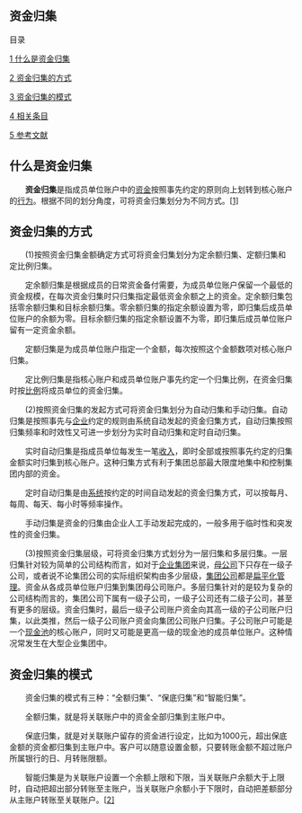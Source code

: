 ## 资金归集

目录

[1 什么是资金归集](https://wiki.mbalib.com/wiki/资金归集#.E4.BB.80.E4.B9.88.E6.98.AF.E8.B5.84.E9.87.91.E5.BD.92.E9.9B.86)

[2 资金归集的方式](https://wiki.mbalib.com/wiki/资金归集#.E8.B5.84.E9.87.91.E5.BD.92.E9.9B.86.E7.9A.84.E6.96.B9.E5.BC.8F)

[3 资金归集的模式](https://wiki.mbalib.com/wiki/资金归集#.E8.B5.84.E9.87.91.E5.BD.92.E9.9B.86.E7.9A.84.E6.A8.A1.E5.BC.8F)

[4 相关条目](https://wiki.mbalib.com/wiki/资金归集#.E7.9B.B8.E5.85.B3.E6.9D.A1.E7.9B.AE)

[5 参考文献](https://wiki.mbalib.com/wiki/资金归集#.E5.8F.82.E8.80.83.E6.96.87.E7.8C.AE)



## 什么是资金归集

　　**资金归集**是指成员单位账户中的[资金](https://wiki.mbalib.com/wiki/资金)按照事先约定的原则向上划转到核心账户的[行为](https://wiki.mbalib.com/wiki/行为)。根据不同的划分角度，可将资金归集划分为不同方式。[[1\]](https://wiki.mbalib.com/wiki/资金归集#_note-0)



## 资金归集的方式

　　(1)按照资金归集金额确定方式可将资金归集划分为定余额归集、定额归集和定比例归集。

　　定余额归集是根据成员的日常资金备付需要，为成员单位账户保留一个最低的资金规模，在每次资金归集时只归集指定最低资金余额之上的资金。定余额归集包括零余额归集和目标余额归集。零余额归集的指定余额设置为零，即归集后成员单位账户的余额为零。目标余额归集的指定余额设置不为零，即归集后成员单位账户留有一定资金余额。

　　定额归集是为成员单位账户指定一个金额，每次按照这个金额数项对核心账户归集。

　　定比例归集是指核心账户和成员单位账户事先约定一个归集比例，在资金归集时按[比例](https://wiki.mbalib.com/wiki/比例)将成员单位的资金归集。

　　(2)按照资金归集的发起方式可将资金归集划分为自动归集和手动归集。自动归集是按照事先与[企业](https://wiki.mbalib.com/wiki/企业)约定的规则由系统自动发起的资金归集方式，自动归集按照归集频率和时效性又可进一步划分为实时自动归集和定时自动归集。

　　实时自动归集是指成员单位每发生一笔[收入](https://wiki.mbalib.com/wiki/收入)，即时全部或按照事先约定的归集金额实时归集到核心账户。这种归集方式有利于集团总部最大限度地集中和控制集团内部的资金。

　　定时自动归集是由[系统](https://wiki.mbalib.com/wiki/系统)按约定的时间自动发起的资金归集方式，可以按每月、每周、每天、每小时等频率操作。

　　手动归集是资金的归集由企业人工手动发起完成的，一般多用于临时性和突发性的资金归集。

　　(3)按照资金归集层级，可将资金归集方式划分为一层归集和多层归集。一层归集针对较为简单的公司结构而言，如对于[企业集团](https://wiki.mbalib.com/wiki/企业集团)来说，[母公司](https://wiki.mbalib.com/wiki/母公司)下只存在一级子公司，或者说不论集团公司的实际组织架构由多少层级，[集团公司](https://wiki.mbalib.com/wiki/集团公司)都是[扁平化管理](https://wiki.mbalib.com/wiki/扁平化管理)。资金从各成员单位账户归集到集团母公司账户。多层归集针对的是较为复杂的公司结构而言的，集团公司下属有一级子公司，一级子公司还有二级子公司，甚至有更多的层级。资金归集时，最后一级子公司账户资金向其高一级的子公司账户归集，以此类推，然后一级子公司账户资金向集团公司账户归集。子公司账户可能是一个[现金池](https://wiki.mbalib.com/wiki/现金池)的核心账户，同时又可能是更高一级的现金池的成员单位账户。这种情况常发生在大型企业集团中。



## 资金归集的模式

　　资金归集的模式有三种：“全额归集”、“保底归集”和“智能归集”。

　　全额归集，就是将关联账户中的资金全部归集到主账户中。

　　保底归集，就是对关联账户留存的资金进行设定，比如为1000元，超出保底金额的资金都归集到主账户中。客户可以随意设置金额，只要转账金额不超过账户所属银行的日、月转账限额。

　　智能归集是为关联账户设置一个余额上限和下限，当关联账户余额大于上限时，自动把超出部分转账至主账户，当关联账户余额小于下限时，自动把差额部分从主账户转账至关联账户。[[2\]](https://wiki.mbalib.com/wiki/资金归集#_note-1)